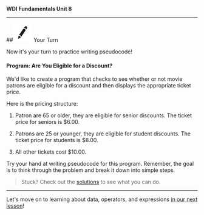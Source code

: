 **WDI Fundamentals Unit 8**

---

##![Your Turn](../assets/exercise.png) Your Turn

Now it's your turn to practice writing pseudocode!

#### Program: Are You Eligible for a Discount?

We'd like to create a program that checks to see whether or not movie patrons are eligible for a discount and then displays the appropriate ticket price.

Here is the pricing structure:

1. Patron are 65 or older, they are eligible for senior discounts. The ticket price for seniors is $6.00.

2. Patrons are 25 or younger, they are eligible for student discounts. The ticket price for students is $8.00.

3. All other tickets cost $10.00.

Try your hand at writing pseudocode for this program. Remember, the goal is to think through the problem and break it down into simple steps.

> Stuck? Check out the [solutions](../exercise-solutions.md) to see what you can do.

---

Let's move on to learning about data, operators, and expressions [in our next lesson](04_lesson.md)!
